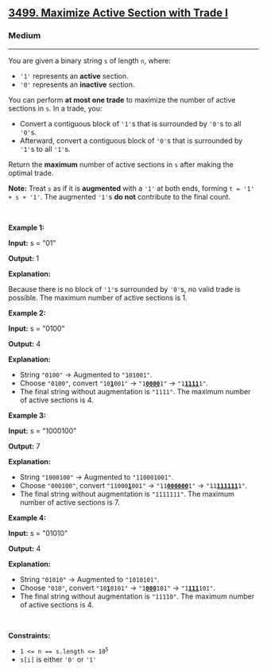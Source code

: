 <h2><a href="https://leetcode.com/problems/maximize-active-section-with-trade-i/description/">3499. Maximize Active Section with Trade I</a></h2><h3>Medium</h3><hr><p>You are given a binary string <code>s</code> of length <code>n</code>, where:</p>

<ul>
	<li><code>&#39;1&#39;</code> represents an <strong>active</strong> section.</li>
	<li><code>&#39;0&#39;</code> represents an <strong>inactive</strong> section.</li>
</ul>

<p>You can perform <strong>at most one trade</strong> to maximize the number of active sections in <code>s</code>. In a trade, you:</p>

<ul>
	<li>Convert a contiguous block of <code>&#39;1&#39;</code>s that is surrounded by <code>&#39;0&#39;</code>s to all <code>&#39;0&#39;</code>s.</li>
	<li>Afterward, convert a contiguous block of <code>&#39;0&#39;</code>s that is surrounded by <code>&#39;1&#39;</code>s to all <code>&#39;1&#39;</code>s.</li>
</ul>

<p>Return the <strong>maximum</strong> number of active sections in <code>s</code> after making the optimal trade.</p>

<p><strong>Note:</strong> Treat <code>s</code> as if it is <strong>augmented</strong> with a <code>&#39;1&#39;</code> at both ends, forming <code>t = &#39;1&#39; + s + &#39;1&#39;</code>. The augmented <code>&#39;1&#39;</code>s <strong>do not</strong> contribute to the final count.</p>

<p>&nbsp;</p>
<p><strong class="example">Example 1:</strong></p>

<div class="example-block">
<p><strong>Input:</strong> <span class="example-io">s = &quot;01&quot;</span></p>

<p><strong>Output:</strong> <span class="example-io">1</span></p>

<p><strong>Explanation:</strong></p>

<p>Because there is no block of <code>&#39;1&#39;</code>s surrounded by <code>&#39;0&#39;</code>s, no valid trade is possible. The maximum number of active sections is 1.</p>
</div>

<p><strong class="example">Example 2:</strong></p>

<div class="example-block">
<p><strong>Input:</strong> <span class="example-io">s = &quot;0100&quot;</span></p>

<p><strong>Output:</strong> <span class="example-io">4</span></p>

<p><strong>Explanation:</strong></p>

<ul>
	<li>String <code>&quot;0100&quot;</code> &rarr; Augmented to <code>&quot;101001&quot;</code>.</li>
	<li>Choose <code>&quot;0100&quot;</code>, convert <code>&quot;10<u><strong>1</strong></u>001&quot;</code> &rarr; <code>&quot;1<u><strong>0000</strong></u>1&quot;</code> &rarr; <code>&quot;1<u><strong>1111</strong></u>1&quot;</code>.</li>
	<li>The final string without augmentation is <code>&quot;1111&quot;</code>. The maximum number of active sections is 4.</li>
</ul>
</div>

<p><strong class="example">Example 3:</strong></p>

<div class="example-block">
<p><strong>Input:</strong> <span class="example-io">s = &quot;1000100&quot;</span></p>

<p><strong>Output:</strong> <span class="example-io">7</span></p>

<p><strong>Explanation:</strong></p>

<ul>
	<li>String <code>&quot;1000100&quot;</code> &rarr; Augmented to <code>&quot;110001001&quot;</code>.</li>
	<li>Choose <code>&quot;000100&quot;</code>, convert <code>&quot;11000<u><strong>1</strong></u>001&quot;</code> &rarr; <code>&quot;11<u><strong>000000</strong></u>1&quot;</code> &rarr; <code>&quot;11<u><strong>111111</strong></u>1&quot;</code>.</li>
	<li>The final string without augmentation is <code>&quot;1111111&quot;</code>. The maximum number of active sections is 7.</li>
</ul>
</div>

<p><strong class="example">Example 4:</strong></p>

<div class="example-block">
<p><strong>Input:</strong> <span class="example-io">s = &quot;01010&quot;</span></p>

<p><strong>Output:</strong> <span class="example-io">4</span></p>

<p><strong>Explanation:</strong></p>

<ul>
	<li>String <code>&quot;01010&quot;</code> &rarr; Augmented to <code>&quot;1010101&quot;</code>.</li>
	<li>Choose <code>&quot;010&quot;</code>, convert <code>&quot;10<u><strong>1</strong></u>0101&quot;</code> &rarr; <code>&quot;1<u><strong>000</strong></u>101&quot;</code> &rarr; <code>&quot;1<u><strong>111</strong></u>101&quot;</code>.</li>
	<li>The final string without augmentation is <code>&quot;11110&quot;</code>. The maximum number of active sections is 4.</li>
</ul>
</div>

<p>&nbsp;</p>
<p><strong>Constraints:</strong></p>

<ul>
	<li><code>1 &lt;= n == s.length &lt;= 10<sup>5</sup></code></li>
	<li><code>s[i]</code> is either <code>&#39;0&#39;</code> or <code>&#39;1&#39;</code></li>
</ul>
